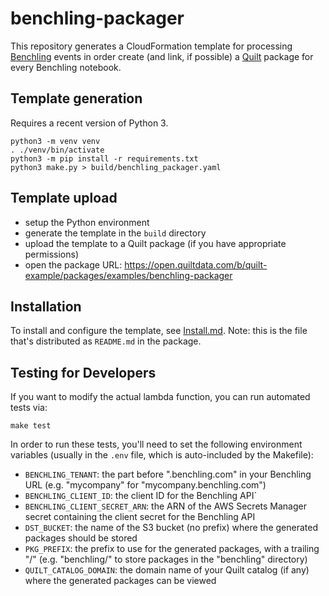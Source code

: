 # benchling-packager

This repository generates a CloudFormation template for processing
[Benchling](https://benchling.com/) events in order create
(and link, if possible) a [Quilt](https://quiltdata.com/)
package for every Benchling notebook.

## Template generation

Requires a recent version of Python 3.

```shell
python3 -m venv venv
. ./venv/bin/activate
python3 -m pip install -r requirements.txt
python3 make.py > build/benchling_packager.yaml
```

## Template upload

- setup the Python environment
- generate the template in the `build` directory
- upload the template to a Quilt package (if you have appropriate permissions)
- open the package URL: <https://open.quiltdata.com/b/quilt-example/packages/examples/benchling-packager>

## Installation

To install and configure the template, see [Install.md](Install.md).
Note: this is the file that's distributed as `README.md` in the package.

## Testing for Developers

If you want to modify the actual lambda function, you can run automated tests via:

```shell
make test
```

In order to run these tests, you'll need to set the following environment variables
(usually in the `.env` file, which is auto-included by the Makefile):

- `BENCHLING_TENANT`: the part before ".benchling.com" in your Benchling URL (e.g. "mycompany" for "mycompany.benchling.com")
- `BENCHLING_CLIENT_ID`: the client ID for the Benchling API`
- `BENCHLING_CLIENT_SECRET_ARN`: the ARN of the AWS Secrets Manager secret containing the client secret for the Benchling API
- `DST_BUCKET`: the name of the S3 bucket (no prefix) where the generated packages should be stored
- `PKG_PREFIX`: the prefix to use for the generated packages, with a trailing "/" (e.g. "benchling/" to store packages in the "benchling" directory)
- `QUILT_CATALOG_DOMAIN`: the domain name of your Quilt catalog (if any) where the generated packages can be viewed

